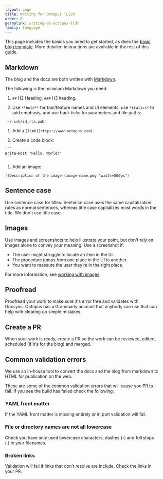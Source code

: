 ```yaml
---
layout: page
title: Writing for Octopus TL;DR
order: 0
permalink: writing-at-octopus-tldr
family: language
---
```


This page includes the basics you need to get started, as does the [basic blog template](https://github.com/OctopusDeploy/blog/blob/master/templates/basic-template.md). More detailed instructions are available in the rest of this [guide](https://octopusdeploy.github.io/OctoStyle/).

## Markdown

The blog and the docs are both written with [Markdown](markdown.md).

The following is the minimum Markdown you need:

1. `##` H2 Heading, `###` H3 heading.

1. Use `**bold**` for tool/feature names and UI elements, use `*italics*` to add emphasis, and use back ticks for parameters and file paths:
~~~
`~/.ssh/id_rsa.pub`
~~~

1. Add a `[link](https://www.octopus.com)`.

1. Create a code block:
~~~
```
Write-Host "Hello, World!"
```
~~~

1. Add an image: 
~~~
![Description of the image](image-name.png "width=500px")
~~~

## Sentence case

Use sentence case for titles. Sentence case uses the same capitalization rules as normal sentences, whereas title case capitalizes most words in the title. We don't use title case.

## Images

Use images and screenshots to help illustrate your point, but don't rely on images alone to convey your meaning. Use a screenshot if:

- The user might struggle to locate an item in the UI.
- The procedure jumps from one place in the UI to another.
- You want to reassure the user they’re in the right place.

For more information, see [working with images](images.md).

## Proofread

Proofread your work to make sure it's error free and validates with Docsync. Octopus has a Grammarly account that anybody can use that can help with clearing up simple mistakes.

## Create a PR

When your work is ready, create a PR so the work can be reviewed, edited, scheduled (if it's for the blog) and merged.

## Common validation errors

We use an in-house tool to convert the docs and the blog from markdown to HTML for publication on the web. 

These are some of the common validation errors that will cause you PR to fail. If you see the build has failed check the following:

### YAML front matter

If the YAML front matter is missing entirely or in part validation will fail.

### File or directory names are not all lowercase

Check you have only used lowercase characters, dashes (-) and full stops (.) in your filenames.

### Broken links

Validation will fail if links that don't resolve are include. Check the links in your PR.
